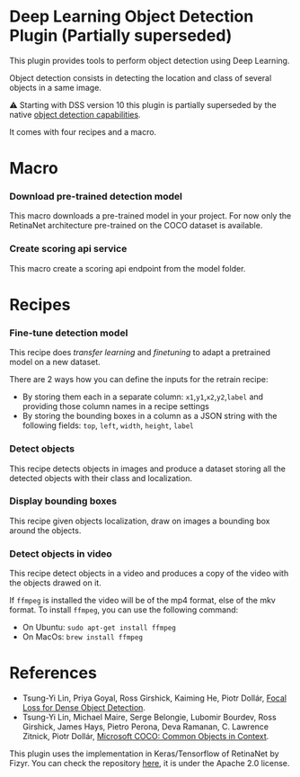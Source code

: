 # Deep Learning Object Detection Plugin (Partially superseded)

This plugin provides tools to perform object detection using Deep Learning.

Object detection consists in detecting the location and class of several
objects in a same image.

⚠️ Starting with DSS version 10 this plugin is partially superseded by the native [object detection capabilities](https://doc.dataiku.com/dss/latest/machine-learning/computer-vision/index.html).

It comes with four recipes and a macro.


# Macro

### Download pre-trained detection model

This macro downloads a pre-trained model in your project. For now only the RetinaNet
architecture pre-trained on the COCO dataset is available.

### Create scoring api service

This macro create a scoring api endpoint from the model folder.

# Recipes

### Fine-tune detection model

This recipe does *transfer learning* and *finetuning* to adapt a pretrained model
on a new dataset.

There are 2 ways how you can define the inputs for the retrain recipe:
- By storing them each in a separate column: `x1`,`y1`,`x2`,`y2`,`label` and providing those column names in a recipe settings
- By storing the bounding boxes in a column as a JSON string with the following fields: `top`, `left`, `width`, `height`, `label`

### Detect objects

This recipe detects objects in images and produce a dataset storing all the
detected objects with their class and localization.

### Display bounding boxes

This recipe given objects localization, draw on images a bounding box around the
objects.

### Detect objects in video

This recipe detect objects in a video and produces a copy of the video with the
objects drawed on it.

If `ffmpeg` is installed the video will be of the mp4 format, else of the mkv format.
To install `ffmpeg`, you can use the following command:

- On Ubuntu: `sudo apt-get install ffmpeg`
- On MacOs: `brew install ffmpeg`

# References

- Tsung-Yi Lin, Priya Goyal, Ross Girshick, Kaiming He, Piotr Dollár,
[Focal Loss for Dense Object Detection](https://arxiv.org/abs/1708.02002).
- Tsung-Yi Lin, Michael Maire, Serge Belongie, Lubomir Bourdev, Ross Girshick, James Hays, Pietro Perona, Deva Ramanan, C. Lawrence Zitnick, Piotr Dollár, [Microsoft COCO: Common Objects in Context](https://arxiv.org/abs/1405.0312).

This plugin uses the implementation in Keras/Tensorflow of RetinaNet by Fizyr.
You can check the repository [here](https://github.com/fizyr/keras-retinanet), it
is under the Apache 2.0 license.
